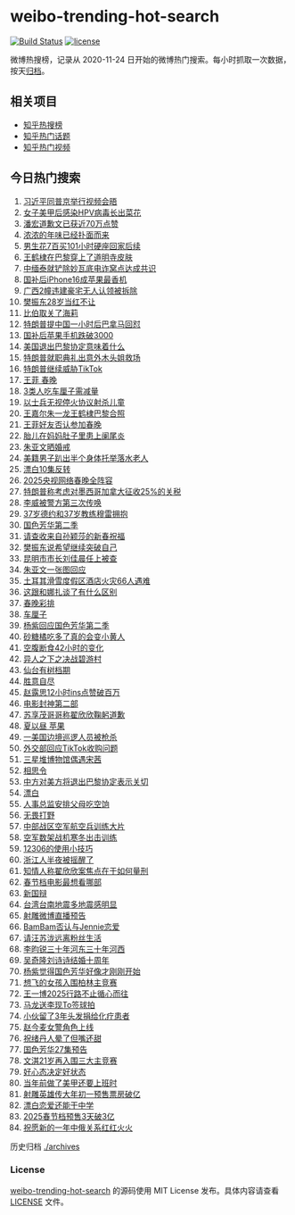 # weibo-trending-hot-search

[![Build Status](https://github.com/justjavac/weibo-trending-hot-search/workflows/ci/badge.svg?branch=master)](https://github.com/justjavac/weibo-trending-hot-search/actions)
[![license](https://img.shields.io/github/license/justjavac/weibo-trending-hot-search)](https://github.com/justjavac/weibo-trending-hot-search/blob/master/LICENSE)

微博热搜榜，记录从 2020-11-24 日开始的微博热门搜索。每小时抓取一次数据，按天[归档](./archives)。

## 相关项目

- [知乎热搜榜](https://github.com/justjavac/zhihu-trending-top-search)
- [知乎热门话题](https://github.com/justjavac/zhihu-trending-hot-questions)
- [知乎热门视频](https://github.com/justjavac/zhihu-trending-hot-video)

## 今日热门搜索

<!-- BEGIN -->
<!-- 最后更新时间 Wed Jan 22 2025 07:11:29 GMT+0800 (China Standard Time) -->

1. [习近平同普京举行视频会晤](https://s.weibo.com//weibo?q=%23%E4%B9%A0%E8%BF%91%E5%B9%B3%E5%90%8C%E6%99%AE%E4%BA%AC%E4%B8%BE%E8%A1%8C%E8%A7%86%E9%A2%91%E4%BC%9A%E6%99%A4%23&Refer=new_time)
1. [女子美甲后感染HPV病毒长出菜花](https://s.weibo.com//weibo?q=%23%E5%A5%B3%E5%AD%90%E7%BE%8E%E7%94%B2%E5%90%8E%E6%84%9F%E6%9F%93HPV%E7%97%85%E6%AF%92%E9%95%BF%E5%87%BA%E8%8F%9C%E8%8A%B1%23&t=31&band_rank=1&Refer=top)
1. [潘宏道歉文已获近70万点赞](https://s.weibo.com//weibo?q=%23%E6%BD%98%E5%AE%8F%E9%81%93%E6%AD%89%E6%96%87%E5%B7%B2%E8%8E%B7%E8%BF%9170%E4%B8%87%E7%82%B9%E8%B5%9E%23&t=31&band_rank=2&Refer=top)
1. [浓浓的年味已经扑面而来](https://s.weibo.com//weibo?q=%23%E6%B5%93%E6%B5%93%E7%9A%84%E5%B9%B4%E5%91%B3%E5%B7%B2%E7%BB%8F%E6%89%91%E9%9D%A2%E8%80%8C%E6%9D%A5%23&t=31&band_rank=3&Refer=top)
1. [男生花7百买101小时硬座回家后续](https://s.weibo.com//weibo?q=%23%E7%94%B7%E7%94%9F%E8%8A%B17%E7%99%BE%E4%B9%B0101%E5%B0%8F%E6%97%B6%E7%A1%AC%E5%BA%A7%E5%9B%9E%E5%AE%B6%E5%90%8E%E7%BB%AD%23&t=31&band_rank=18&Refer=top)
1. [王鹤棣在巴黎穿上了道明寺皮肤](https://s.weibo.com//weibo?q=%E7%8E%8B%E9%B9%A4%E6%A3%A3%E5%9C%A8%E5%B7%B4%E9%BB%8E%E7%A9%BF%E4%B8%8A%E4%BA%86%E9%81%93%E6%98%8E%E5%AF%BA%E7%9A%AE%E8%82%A4&t=31&band_rank=7&Refer=top)
1. [中缅泰就铲除妙瓦底电诈窝点达成共识](https://s.weibo.com//weibo?q=%23%E4%B8%AD%E7%BC%85%E6%B3%B0%E5%B0%B1%E9%93%B2%E9%99%A4%E5%A6%99%E7%93%A6%E5%BA%95%E7%94%B5%E8%AF%88%E7%AA%9D%E7%82%B9%E8%BE%BE%E6%88%90%E5%85%B1%E8%AF%86%23&t=31&band_rank=2&Refer=top)
1. [国补后iPhone16成苹果最香机](https://s.weibo.com//weibo?q=%23%E5%9B%BD%E8%A1%A5%E5%90%8EiPhone16%E6%88%90%E8%8B%B9%E6%9E%9C%E6%9C%80%E9%A6%99%E6%9C%BA%23&t=31&band_rank=6&Refer=top)
1. [广西2幢违建豪宅无人认领被拆除](https://s.weibo.com//weibo?q=%23%E5%B9%BF%E8%A5%BF2%E5%B9%A2%E8%BF%9D%E5%BB%BA%E8%B1%AA%E5%AE%85%E6%97%A0%E4%BA%BA%E8%AE%A4%E9%A2%86%E8%A2%AB%E6%8B%86%E9%99%A4%23&t=31&band_rank=42&Refer=top)
1. [樊振东28岁当红不让](https://s.weibo.com//weibo?q=%23%E6%A8%8A%E6%8C%AF%E4%B8%9C28%E5%B2%81%E5%BD%93%E7%BA%A2%E4%B8%8D%E8%AE%A9%23&t=31&band_rank=9&Refer=top)
1. [比伯取关了海莉](https://s.weibo.com//weibo?q=%23%E6%AF%94%E4%BC%AF%E5%8F%96%E5%85%B3%E4%BA%86%E6%B5%B7%E8%8E%89%23&t=31&band_rank=4&Refer=top)
1. [特朗普提中国一小时后巴拿马回怼](https://s.weibo.com//weibo?q=%23%E7%89%B9%E6%9C%97%E6%99%AE%E6%8F%90%E4%B8%AD%E5%9B%BD%E4%B8%80%E5%B0%8F%E6%97%B6%E5%90%8E%E5%B7%B4%E6%8B%BF%E9%A9%AC%E5%9B%9E%E6%80%BC%23&t=31&band_rank=14&Refer=top)
1. [国补后苹果手机跌破3000](https://s.weibo.com//weibo?q=%23%E5%9B%BD%E8%A1%A5%E5%90%8E%E8%8B%B9%E6%9E%9C%E6%89%8B%E6%9C%BA%E8%B7%8C%E7%A0%B43000%23&t=31&band_rank=19&Refer=top)
1. [美国退出巴黎协定意味着什么](https://s.weibo.com//weibo?q=%23%E7%BE%8E%E5%9B%BD%E9%80%80%E5%87%BA%E5%B7%B4%E9%BB%8E%E5%8D%8F%E5%AE%9A%E6%84%8F%E5%91%B3%E7%9D%80%E4%BB%80%E4%B9%88%23&t=31&band_rank=26&Refer=top)
1. [特朗普就职典礼出意外木头姐救场](https://s.weibo.com//weibo?q=%23%E7%89%B9%E6%9C%97%E6%99%AE%E5%B0%B1%E8%81%8C%E5%85%B8%E7%A4%BC%E5%87%BA%E6%84%8F%E5%A4%96%E6%9C%A8%E5%A4%B4%E5%A7%90%E6%95%91%E5%9C%BA%23&t=31&band_rank=20&Refer=top)
1. [特朗普继续威胁TikTok](https://s.weibo.com//weibo?q=%23%E7%89%B9%E6%9C%97%E6%99%AE%E7%BB%A7%E7%BB%AD%E5%A8%81%E8%83%81TikTok%23&t=31&band_rank=11&Refer=top)
1. [王菲 春晚](https://s.weibo.com//weibo?q=%E7%8E%8B%E8%8F%B2%20%E6%98%A5%E6%99%9A&t=31&band_rank=5&Refer=top)
1. [3类人吃车厘子需减量](https://s.weibo.com//weibo?q=%233%E7%B1%BB%E4%BA%BA%E5%90%83%E8%BD%A6%E5%8E%98%E5%AD%90%E9%9C%80%E5%87%8F%E9%87%8F%23&t=31&band_rank=16&Refer=top)
1. [以士兵无视停火协议射杀儿童](https://s.weibo.com//weibo?q=%23%E4%BB%A5%E5%A3%AB%E5%85%B5%E6%97%A0%E8%A7%86%E5%81%9C%E7%81%AB%E5%8D%8F%E8%AE%AE%E5%B0%84%E6%9D%80%E5%84%BF%E7%AB%A5%23&t=31&band_rank=16&Refer=top)
1. [王嘉尔朱一龙王鹤棣巴黎合照](https://s.weibo.com//weibo?q=%23%E7%8E%8B%E5%98%89%E5%B0%94%E6%9C%B1%E4%B8%80%E9%BE%99%E7%8E%8B%E9%B9%A4%E6%A3%A3%E5%B7%B4%E9%BB%8E%E5%90%88%E7%85%A7%23&t=31&band_rank=22&Refer=top)
1. [王菲好友否认参加春晚](https://s.weibo.com//weibo?q=%23%E7%8E%8B%E8%8F%B2%E5%A5%BD%E5%8F%8B%E5%90%A6%E8%AE%A4%E5%8F%82%E5%8A%A0%E6%98%A5%E6%99%9A%23&t=31&band_rank=46&Refer=top)
1. [胎儿在妈妈肚子里患上阑尾炎](https://s.weibo.com//weibo?q=%23%E8%83%8E%E5%84%BF%E5%9C%A8%E5%A6%88%E5%A6%88%E8%82%9A%E5%AD%90%E9%87%8C%E6%82%A3%E4%B8%8A%E9%98%91%E5%B0%BE%E7%82%8E%23&t=31&band_rank=21&Refer=top)
1. [朱亚文晒婚戒](https://s.weibo.com//weibo?q=%23%E6%9C%B1%E4%BA%9A%E6%96%87%E6%99%92%E5%A9%9A%E6%88%92%23&t=31&band_rank=12&Refer=top)
1. [美籍男子趴出半个身体托举落水老人](https://s.weibo.com//weibo?q=%23%E7%BE%8E%E7%B1%8D%E7%94%B7%E5%AD%90%E8%B6%B4%E5%87%BA%E5%8D%8A%E4%B8%AA%E8%BA%AB%E4%BD%93%E6%89%98%E4%B8%BE%E8%90%BD%E6%B0%B4%E8%80%81%E4%BA%BA%23&t=31&band_rank=26&Refer=top)
1. [漂白10集反转](https://s.weibo.com//weibo?q=%E6%BC%82%E7%99%BD10%E9%9B%86%E5%8F%8D%E8%BD%AC&t=31&band_rank=27&Refer=top)
1. [2025央视网络春晚全阵容](https://s.weibo.com//weibo?q=%232025%E5%A4%AE%E8%A7%86%E7%BD%91%E7%BB%9C%E6%98%A5%E6%99%9A%E5%85%A8%E9%98%B5%E5%AE%B9%23&t=31&band_rank=17&Refer=top)
1. [特朗普称考虑对墨西哥加拿大征收25%的关税](https://s.weibo.com//weibo?q=%23%E7%89%B9%E6%9C%97%E6%99%AE%E7%A7%B0%E8%80%83%E8%99%91%E5%AF%B9%E5%A2%A8%E8%A5%BF%E5%93%A5%E5%8A%A0%E6%8B%BF%E5%A4%A7%E5%BE%81%E6%94%B625%25%E7%9A%84%E5%85%B3%E7%A8%8E%23&t=31&band_rank=50&Refer=top)
1. [李威被警方第三次传唤](https://s.weibo.com//weibo?q=%23%E6%9D%8E%E5%A8%81%E8%A2%AB%E8%AD%A6%E6%96%B9%E7%AC%AC%E4%B8%89%E6%AC%A1%E4%BC%A0%E5%94%A4%23&t=31&band_rank=14&Refer=top)
1. [37岁德约和37岁教练穆雷拥抱](https://s.weibo.com//weibo?q=%2337%E5%B2%81%E5%BE%B7%E7%BA%A6%E5%92%8C37%E5%B2%81%E6%95%99%E7%BB%83%E7%A9%86%E9%9B%B7%E6%8B%A5%E6%8A%B1%23&t=31&band_rank=37&Refer=top)
1. [国色芳华第二季](https://s.weibo.com//weibo?q=%E5%9B%BD%E8%89%B2%E8%8A%B3%E5%8D%8E%E7%AC%AC%E4%BA%8C%E5%AD%A3&t=31&band_rank=32&Refer=top)
1. [请查收来自孙颖莎的新春祝福](https://s.weibo.com//weibo?q=%23%E8%AF%B7%E6%9F%A5%E6%94%B6%E6%9D%A5%E8%87%AA%E5%AD%99%E9%A2%96%E8%8E%8E%E7%9A%84%E6%96%B0%E6%98%A5%E7%A5%9D%E7%A6%8F%23&t=31&band_rank=40&Refer=top)
1. [樊振东说希望继续突破自己](https://s.weibo.com//weibo?q=%23%E6%A8%8A%E6%8C%AF%E4%B8%9C%E8%AF%B4%E5%B8%8C%E6%9C%9B%E7%BB%A7%E7%BB%AD%E7%AA%81%E7%A0%B4%E8%87%AA%E5%B7%B1%23&t=31&band_rank=31&Refer=top)
1. [昆明市市长刘佳晨任上被查](https://s.weibo.com//weibo?q=%23%E6%98%86%E6%98%8E%E5%B8%82%E5%B8%82%E9%95%BF%E5%88%98%E4%BD%B3%E6%99%A8%E4%BB%BB%E4%B8%8A%E8%A2%AB%E6%9F%A5%23&t=31&band_rank=23&Refer=top)
1. [朱亚文一张图回应](https://s.weibo.com//weibo?q=%23%E6%9C%B1%E4%BA%9A%E6%96%87%E4%B8%80%E5%BC%A0%E5%9B%BE%E5%9B%9E%E5%BA%94%23&t=31&band_rank=15&Refer=top)
1. [土耳其滑雪度假区酒店火灾66人遇难](https://s.weibo.com//weibo?q=%23%E5%9C%9F%E8%80%B3%E5%85%B6%E6%BB%91%E9%9B%AA%E5%BA%A6%E5%81%87%E5%8C%BA%E9%85%92%E5%BA%97%E7%81%AB%E7%81%BE66%E4%BA%BA%E9%81%87%E9%9A%BE%23&t=31&band_rank=36&Refer=top)
1. [这跟和娜扎谈了有什么区别](https://s.weibo.com//weibo?q=%E8%BF%99%E8%B7%9F%E5%92%8C%E5%A8%9C%E6%89%8E%E8%B0%88%E4%BA%86%E6%9C%89%E4%BB%80%E4%B9%88%E5%8C%BA%E5%88%AB&t=31&band_rank=24&Refer=top)
1. [春晚彩排](https://s.weibo.com//weibo?q=%E6%98%A5%E6%99%9A%E5%BD%A9%E6%8E%92&t=31&band_rank=13&Refer=top)
1. [车厘子](https://s.weibo.com//weibo?q=%E8%BD%A6%E5%8E%98%E5%AD%90&t=31&band_rank=1&Refer=top)
1. [杨紫回应国色芳华第二季](https://s.weibo.com//weibo?q=%23%E6%9D%A8%E7%B4%AB%E5%9B%9E%E5%BA%94%E5%9B%BD%E8%89%B2%E8%8A%B3%E5%8D%8E%E7%AC%AC%E4%BA%8C%E5%AD%A3%23&t=31&band_rank=42&Refer=top)
1. [砂糖橘吃多了真的会变小黄人](https://s.weibo.com//weibo?q=%23%E7%A0%82%E7%B3%96%E6%A9%98%E5%90%83%E5%A4%9A%E4%BA%86%E7%9C%9F%E7%9A%84%E4%BC%9A%E5%8F%98%E5%B0%8F%E9%BB%84%E4%BA%BA%23&t=31&band_rank=9&Refer=top)
1. [空腹断食42小时的变化](https://s.weibo.com//weibo?q=%E7%A9%BA%E8%85%B9%E6%96%AD%E9%A3%9F42%E5%B0%8F%E6%97%B6%E7%9A%84%E5%8F%98%E5%8C%96&t=31&band_rank=28&Refer=top)
1. [异人之下之决战碧游村](https://s.weibo.com//weibo?q=%E5%BC%82%E4%BA%BA%E4%B9%8B%E4%B8%8B%E4%B9%8B%E5%86%B3%E6%88%98%E7%A2%A7%E6%B8%B8%E6%9D%91&t=31&band_rank=48&Refer=top)
1. [仙台有树档期](https://s.weibo.com//weibo?q=%23%E4%BB%99%E5%8F%B0%E6%9C%89%E6%A0%91%E6%A1%A3%E6%9C%9F%23&t=31&band_rank=44&Refer=top)
1. [胜意自尽](https://s.weibo.com//weibo?q=%23%E8%83%9C%E6%84%8F%E8%87%AA%E5%B0%BD%23&t=31&band_rank=15&Refer=top)
1. [赵露思12小时ins点赞破百万](https://s.weibo.com//weibo?q=%23%E8%B5%B5%E9%9C%B2%E6%80%9D12%E5%B0%8F%E6%97%B6ins%E7%82%B9%E8%B5%9E%E7%A0%B4%E7%99%BE%E4%B8%87%23&t=31&band_rank=8&Refer=top)
1. [电影封神第二部](https://s.weibo.com//weibo?q=%E7%94%B5%E5%BD%B1%E5%B0%81%E7%A5%9E%E7%AC%AC%E4%BA%8C%E9%83%A8&t=31&band_rank=49&Refer=top)
1. [苏享茂哥哥称翟欣欣鞠躬道歉](https://s.weibo.com//weibo?q=%23%E8%8B%8F%E4%BA%AB%E8%8C%82%E5%93%A5%E5%93%A5%E7%A7%B0%E7%BF%9F%E6%AC%A3%E6%AC%A3%E9%9E%A0%E8%BA%AC%E9%81%93%E6%AD%89%23&t=31&band_rank=40&Refer=top)
1. [夏以昼 苹果](https://s.weibo.com//weibo?q=%E5%A4%8F%E4%BB%A5%E6%98%BC%20%E8%8B%B9%E6%9E%9C&t=31&band_rank=29&Refer=top)
1. [一美国边境巡逻人员被枪杀](https://s.weibo.com//weibo?q=%23%E4%B8%80%E7%BE%8E%E5%9B%BD%E8%BE%B9%E5%A2%83%E5%B7%A1%E9%80%BB%E4%BA%BA%E5%91%98%E8%A2%AB%E6%9E%AA%E6%9D%80%23&t=31&band_rank=45&Refer=top)
1. [外交部回应TikTok收购问题](https://s.weibo.com//weibo?q=%23%E5%A4%96%E4%BA%A4%E9%83%A8%E5%9B%9E%E5%BA%94TikTok%E6%94%B6%E8%B4%AD%E9%97%AE%E9%A2%98%23&t=31&band_rank=18&Refer=top)
1. [三星堆博物馆偶遇宋茜](https://s.weibo.com//weibo?q=%23%E4%B8%89%E6%98%9F%E5%A0%86%E5%8D%9A%E7%89%A9%E9%A6%86%E5%81%B6%E9%81%87%E5%AE%8B%E8%8C%9C%23&t=31&band_rank=50&Refer=top)
1. [相思令](https://s.weibo.com//weibo?q=%E7%9B%B8%E6%80%9D%E4%BB%A4&t=31&band_rank=44&Refer=top)
1. [中方对美方将退出巴黎协定表示关切](https://s.weibo.com//weibo?q=%23%E4%B8%AD%E6%96%B9%E5%AF%B9%E7%BE%8E%E6%96%B9%E5%B0%86%E9%80%80%E5%87%BA%E5%B7%B4%E9%BB%8E%E5%8D%8F%E5%AE%9A%E8%A1%A8%E7%A4%BA%E5%85%B3%E5%88%87%23&t=31&band_rank=10&Refer=top)
1. [漂白](https://s.weibo.com//weibo?q=%E6%BC%82%E7%99%BD&t=31&band_rank=33&Refer=top)
1. [人事总监安排父母吃空饷](https://s.weibo.com//weibo?q=%23%E4%BA%BA%E4%BA%8B%E6%80%BB%E7%9B%91%E5%AE%89%E6%8E%92%E7%88%B6%E6%AF%8D%E5%90%83%E7%A9%BA%E9%A5%B7%23&t=31&band_rank=48&Refer=top)
1. [无畏打野](https://s.weibo.com//weibo?q=%23%E6%97%A0%E7%95%8F%E6%89%93%E9%87%8E%23&t=31&band_rank=25&Refer=top)
1. [中部战区空军航空兵训练大片](https://s.weibo.com//weibo?q=%23%E4%B8%AD%E9%83%A8%E6%88%98%E5%8C%BA%E7%A9%BA%E5%86%9B%E8%88%AA%E7%A9%BA%E5%85%B5%E8%AE%AD%E7%BB%83%E5%A4%A7%E7%89%87%23&t=31&band_rank=15&Refer=top)
1. [空军数架战机寒冬出击训练](https://s.weibo.com//weibo?q=%23%E7%A9%BA%E5%86%9B%E6%95%B0%E6%9E%B6%E6%88%98%E6%9C%BA%E5%AF%92%E5%86%AC%E5%87%BA%E5%87%BB%E8%AE%AD%E7%BB%83%23&t=31&band_rank=30&Refer=top)
1. [12306的使用小技巧](https://s.weibo.com//weibo?q=%2312306%E7%9A%84%E4%BD%BF%E7%94%A8%E5%B0%8F%E6%8A%80%E5%B7%A7%23&t=31&band_rank=46&Refer=top)
1. [浙江人半夜被摇醒了](https://s.weibo.com//weibo?q=%23%E6%B5%99%E6%B1%9F%E4%BA%BA%E5%8D%8A%E5%A4%9C%E8%A2%AB%E6%91%87%E9%86%92%E4%BA%86%23&t=31&band_rank=10&Refer=top)
1. [知情人称翟欣欣案焦点在于如何量刑](https://s.weibo.com//weibo?q=%23%E7%9F%A5%E6%83%85%E4%BA%BA%E7%A7%B0%E7%BF%9F%E6%AC%A3%E6%AC%A3%E6%A1%88%E7%84%A6%E7%82%B9%E5%9C%A8%E4%BA%8E%E5%A6%82%E4%BD%95%E9%87%8F%E5%88%91%23&t=31&band_rank=31&Refer=top)
1. [春节档电影最想看哪部](https://s.weibo.com//weibo?q=%23%E6%98%A5%E8%8A%82%E6%A1%A3%E7%94%B5%E5%BD%B1%E6%9C%80%E6%83%B3%E7%9C%8B%E5%93%AA%E9%83%A8%23&t=31&band_rank=31&Refer=top)
1. [新国辩](https://s.weibo.com//weibo?q=%E6%96%B0%E5%9B%BD%E8%BE%A9&t=31&band_rank=44&Refer=top)
1. [台湾台南地震多地震感明显](https://s.weibo.com//weibo?q=%23%E5%8F%B0%E6%B9%BE%E5%8F%B0%E5%8D%97%E5%9C%B0%E9%9C%87%E5%A4%9A%E5%9C%B0%E9%9C%87%E6%84%9F%E6%98%8E%E6%98%BE%23&t=31&band_rank=35&Refer=top)
1. [射雕微博直播预告](https://s.weibo.com//weibo?q=%23%E5%B0%84%E9%9B%95%E5%BE%AE%E5%8D%9A%E7%9B%B4%E6%92%AD%E9%A2%84%E5%91%8A%23&t=31&band_rank=47&Refer=top)
1. [BamBam否认与Jennie恋爱](https://s.weibo.com//weibo?q=%23BamBam%E5%90%A6%E8%AE%A4%E4%B8%8EJennie%E6%81%8B%E7%88%B1%23&t=31&band_rank=39&Refer=top)
1. [请汪苏泷远离粉丝生活](https://s.weibo.com//weibo?q=%23%E8%AF%B7%E6%B1%AA%E8%8B%8F%E6%B3%B7%E8%BF%9C%E7%A6%BB%E7%B2%89%E4%B8%9D%E7%94%9F%E6%B4%BB%23&t=31&band_rank=37&Refer=top)
1. [李昀锐三十年河东三十年河西](https://s.weibo.com//weibo?q=%E6%9D%8E%E6%98%80%E9%94%90%E4%B8%89%E5%8D%81%E5%B9%B4%E6%B2%B3%E4%B8%9C%E4%B8%89%E5%8D%81%E5%B9%B4%E6%B2%B3%E8%A5%BF&t=31&band_rank=49&Refer=top)
1. [吴奇隆刘诗诗结婚十周年](https://s.weibo.com//weibo?q=%23%E5%90%B4%E5%A5%87%E9%9A%86%E5%88%98%E8%AF%97%E8%AF%97%E7%BB%93%E5%A9%9A%E5%8D%81%E5%91%A8%E5%B9%B4%23&t=31&band_rank=40&Refer=top)
1. [杨紫觉得国色芳华好像才刚刚开始](https://s.weibo.com//weibo?q=%23%E6%9D%A8%E7%B4%AB%E8%A7%89%E5%BE%97%E5%9B%BD%E8%89%B2%E8%8A%B3%E5%8D%8E%E5%A5%BD%E5%83%8F%E6%89%8D%E5%88%9A%E5%88%9A%E5%BC%80%E5%A7%8B%23&t=31&band_rank=35&Refer=top)
1. [想飞的女孩入围柏林主竞赛](https://s.weibo.com//weibo?q=%23%E6%83%B3%E9%A3%9E%E7%9A%84%E5%A5%B3%E5%AD%A9%E5%85%A5%E5%9B%B4%E6%9F%8F%E6%9E%97%E4%B8%BB%E7%AB%9E%E8%B5%9B%23&t=31&band_rank=49&Refer=top)
1. [王一博2025行路不止循心而往](https://s.weibo.com//weibo?q=%23%E7%8E%8B%E4%B8%80%E5%8D%9A2025%E8%A1%8C%E8%B7%AF%E4%B8%8D%E6%AD%A2%E5%BE%AA%E5%BF%83%E8%80%8C%E5%BE%80%23&t=31&band_rank=50&Refer=top)
1. [马龙送李现To签球拍](https://s.weibo.com//weibo?q=%23%E9%A9%AC%E9%BE%99%E9%80%81%E6%9D%8E%E7%8E%B0To%E7%AD%BE%E7%90%83%E6%8B%8D%23&t=31&band_rank=20&Refer=top)
1. [小伙留了3年头发捐给化疗患者](https://s.weibo.com//weibo?q=%23%E5%B0%8F%E4%BC%99%E7%95%99%E4%BA%863%E5%B9%B4%E5%A4%B4%E5%8F%91%E6%8D%90%E7%BB%99%E5%8C%96%E7%96%97%E6%82%A3%E8%80%85%23&t=31&band_rank=10&Refer=top)
1. [赵今麦女警角色上线](https://s.weibo.com//weibo?q=%E8%B5%B5%E4%BB%8A%E9%BA%A6%E5%A5%B3%E8%AD%A6%E8%A7%92%E8%89%B2%E4%B8%8A%E7%BA%BF&t=31&band_rank=30&Refer=top)
1. [祝绪丹人晕了但嘴还甜](https://s.weibo.com//weibo?q=%E7%A5%9D%E7%BB%AA%E4%B8%B9%E4%BA%BA%E6%99%95%E4%BA%86%E4%BD%86%E5%98%B4%E8%BF%98%E7%94%9C&t=31&band_rank=46&Refer=top)
1. [国色芳华27集预告](https://s.weibo.com//weibo?q=%23%E5%9B%BD%E8%89%B2%E8%8A%B3%E5%8D%8E27%E9%9B%86%E9%A2%84%E5%91%8A%23&t=31&band_rank=43&Refer=top)
1. [文淇21岁再入围三大主竞赛](https://s.weibo.com//weibo?q=%E6%96%87%E6%B7%8721%E5%B2%81%E5%86%8D%E5%85%A5%E5%9B%B4%E4%B8%89%E5%A4%A7%E4%B8%BB%E7%AB%9E%E8%B5%9B&t=31&band_rank=34&Refer=top)
1. [好心态决定好状态](https://s.weibo.com//weibo?q=%23%E5%A5%BD%E5%BF%83%E6%80%81%E5%86%B3%E5%AE%9A%E5%A5%BD%E7%8A%B6%E6%80%81%23&t=31&band_rank=38&Refer=top)
1. [当年前做了美甲还要上班时](https://s.weibo.com//weibo?q=%E5%BD%93%E5%B9%B4%E5%89%8D%E5%81%9A%E4%BA%86%E7%BE%8E%E7%94%B2%E8%BF%98%E8%A6%81%E4%B8%8A%E7%8F%AD%E6%97%B6&t=31&band_rank=41&Refer=top)
1. [射雕英雄传大年初一预售票房破亿](https://s.weibo.com//weibo?q=%23%E5%B0%84%E9%9B%95%E8%8B%B1%E9%9B%84%E4%BC%A0%E5%A4%A7%E5%B9%B4%E5%88%9D%E4%B8%80%E9%A2%84%E5%94%AE%E7%A5%A8%E6%88%BF%E7%A0%B4%E4%BA%BF%23&t=31&band_rank=45&Refer=top)
1. [漂白恋爱还能干中学](https://s.weibo.com//weibo?q=%E6%BC%82%E7%99%BD%E6%81%8B%E7%88%B1%E8%BF%98%E8%83%BD%E5%B9%B2%E4%B8%AD%E5%AD%A6&t=31&band_rank=48&Refer=top)
1. [2025春节档预售3天破3亿](https://s.weibo.com//weibo?q=%232025%E6%98%A5%E8%8A%82%E6%A1%A3%E9%A2%84%E5%94%AE3%E5%A4%A9%E7%A0%B43%E4%BA%BF%23&t=31&band_rank=49&Refer=top)
1. [祝愿新的一年中俄关系红红火火](https://s.weibo.com//weibo?q=%23%E7%A5%9D%E6%84%BF%E6%96%B0%E7%9A%84%E4%B8%80%E5%B9%B4%E4%B8%AD%E4%BF%84%E5%85%B3%E7%B3%BB%E7%BA%A2%E7%BA%A2%E7%81%AB%E7%81%AB%23&t=31&band_rank=50&Refer=top)

<!-- END -->

历史归档 [./archives](./archives)

### License

[weibo-trending-hot-search](https://github.com/justjavac/weibo-trending-hot-search) 的源码使用 MIT License
发布。具体内容请查看 [LICENSE](./LICENSE) 文件。
